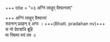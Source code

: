 +++
title = "०३ अग्निं त्वाहुर् वैश्वानरम्"

+++
अग्निं त्वाहुर् वैश्वानरं  
सदनान् प्रदहन् व् अगाः । +++(Bhatt. pradahan nv)+++  
स नो देवत्राधि ब्रूहि  
मा रिषामा वयं तव ॥